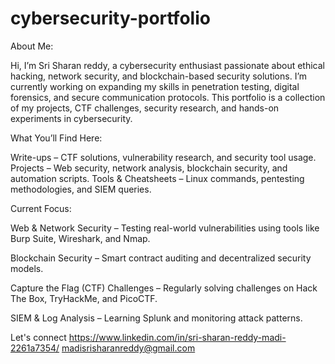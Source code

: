 # cybersecurity-portfolio

About Me:

Hi, I’m Sri Sharan reddy, a cybersecurity enthusiast passionate about ethical hacking, network security, and blockchain-based security solutions. I’m currently working on expanding my skills in penetration testing, digital forensics, and secure communication protocols.
This portfolio is a collection of my projects, CTF challenges, security research, and hands-on experiments in cybersecurity.


 What You’ll Find Here:
 
 Write-ups – CTF solutions, vulnerability research, and security tool usage.
 Projects – Web security, network analysis, blockchain security, and automation scripts.
 Tools & Cheatsheets – Linux commands, pentesting methodologies, and SIEM queries.

Current Focus:

Web & Network Security – Testing real-world vulnerabilities using tools like Burp Suite, Wireshark, and Nmap.

Blockchain Security – Smart contract auditing and decentralized security models.

Capture the Flag (CTF) Challenges – Regularly solving challenges on Hack The Box, TryHackMe, and PicoCTF.

SIEM & Log Analysis – Learning Splunk and monitoring attack patterns.

Let's connect
https://www.linkedin.com/in/sri-sharan-reddy-madi-2261a7354/
madisrisharanreddy@gmail.com
